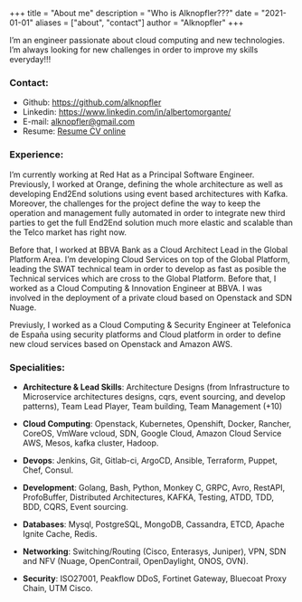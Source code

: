 +++
title = "About me"
description = "Who is Alknopfler???"
date = "2021-01-01"
aliases = ["about", "contact"]
author = "Alknopfler"
+++

I’m an engineer passionate about cloud computing and new technologies.
I’m always looking for new challenges in order to improve my skills everyday!!!

### Contact:

- Github: https://github.com/alknopfler
- Linkedin: https://www.linkedin.com/in/albertomorgante/
- E-mail: alknopfler@gmail.com
- Resume: [Resume CV online](https://github.com/alknopfler/alknopfler/blob/0bd3ffcc77d114246106a979f4e29bdf318b2e05/resume.md)

### Experience: 

I’m currently working at Red Hat as a Principal Software Engineer. Previously, I worked at Orange, defining the whole architecture as well as developing End2End solutions using event based architectures with Kafka. Moreover, the challenges for the project define the way to keep the operation and management fully automated in order to integrate new third parties to get the full End2End solution much more elastic and scalable than the Telco market has right now.

Before that, I worked at BBVA Bank as a Cloud Architect Lead in the Global Platform Area. I’m developing Cloud Services on top of the Global Platform, leading the SWAT technical team in order to develop as fast as posible the Technical services which are cross to the Global Platform.
Before that, I worked as a Cloud Computing & Innovation Engineer at BBVA. I was involved in the deployment of a private cloud based on Openstack and SDN Nuage.

Previusly, I worked as a Cloud Computing & Security Engineer at Telefonica de España using security platforms and Cloud platform in order to define new cloud services based on Openstack and Amazon AWS.

### Specialities:

  *  **Architecture & Lead Skills**: Architecture Designs (from Infrastructure to Microservice architectures designs, cqrs, event sourcing, and develop patterns), Team Lead Player, Team building, Team Management (+10)

  * **Cloud Computing**: Openstack, Kubernetes, Openshift, Docker, Rancher, CoreOS, VmWare vcloud, SDN, Google Cloud, Amazon Cloud Service AWS, Mesos, kafka cluster, Hadoop.

  * **Devops**: Jenkins, Git, Gitlab-ci, ArgoCD, Ansible, Terraform, Puppet, Chef, Consul.

  * **Development**: Golang, Bash, Python, Monkey C, GRPC, Avro, RestAPI, ProfoBuffer, Distributed Architectures, KAFKA, Testing, ATDD, TDD, BDD, CQRS, Event sourcing.

  * **Databases**: Mysql, PostgreSQL, MongoDB, Cassandra, ETCD, Apache Ignite Cache, Redis.

  * **Networking**: Switching/Routing (Cisco, Enterasys, Juniper), VPN, SDN and NFV (Nuage, OpenContrail, OpenDaylight, ONOS, OVN).

  * **Security**: ISO27001, Peakflow DDoS, Fortinet Gateway, Bluecoat Proxy Chain, UTM Cisco.